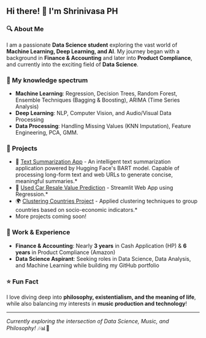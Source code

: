 ## Hi there! 👋 I'm Shrinivasa PH

### 🔍 About Me
I am a passionate **Data Science student** exploring the vast world of **Machine Learning, Deep Learning, and AI**. My journey began with a background in **Finance & Accounting** and later into **Product Compliance**, and currently into the exciting field of **Data Science**.

### 🧠 My knowledge spectrum 
- **Machine Learning**: Regression, Decision Trees, Random Forest, Ensemble Techniques (Bagging & Boosting), ARIMA (Time Series Analysis)
- **Deep Learning**: NLP, Computer Vision, and Audio/Visual Data Processing
- **Data Processing**: Handling Missing Values (KNN Imputation), Feature Engineering, PCA, GMM.

### 🚀 Projects
- 🤖 [Text Summarization App](https://github.com/ShrinivasaPH/NLP-Summarizer) - An intelligent text summarization application powered by Hugging Face's BART model. Capable of processing long-form text and web URLs to generate concise, meaningful summaries.*
- 🔗 [Used Car Resale Value Prediction](https://github.com/ShrinivasaPH/Cars24-Resale-ML-Model) - Streamlit Web App using Regression.*
- 🌍 [Clustering Countries Project](https://github.com/ShrinivasaPH/ML-Clustering-Countries) - Applied clustering techniques to group countries based on socio-economic indicators.*
- More projects coming soon!

### 📌 Work & Experience
- **Finance & Accounting**: Nearly **3 years** in Cash Application (HP) & **6 years** in Product Compliance (Amazon)
- **Data Science Aspirant**: Seeking roles in Data Science, Data Analysis, and Machine Learning while building my GitHub portfolio

### ⭐ Fun Fact
I love diving deep into **philosophy, existentialism, and the meaning of life**, while also balancing my interests in **music production and technology**!

---
*Currently exploring the intersection of Data Science, Music, and Philosophy!* 🎶📊💭

